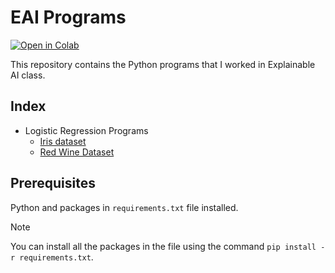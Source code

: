# EAI Programs

[![Open in Colab](https://colab.research.google.com/assets/colab-badge.svg)](https://colab.research.google.com/github/kbdharun/EA-pgms)

This repository contains the Python programs that I worked in Explainable AI class.

## Index

- Logistic Regression Programs
  - [Iris dataset](LR/LR-Iris.ipynb)
  - [Red Wine Dataset](LR/Red_Wine_EA.ipynb)

## Prerequisites

Python and packages in `requirements.txt` file installed.

> [!NOTE]
> You can install all the packages in the file using the command `pip install -r requirements.txt`.
